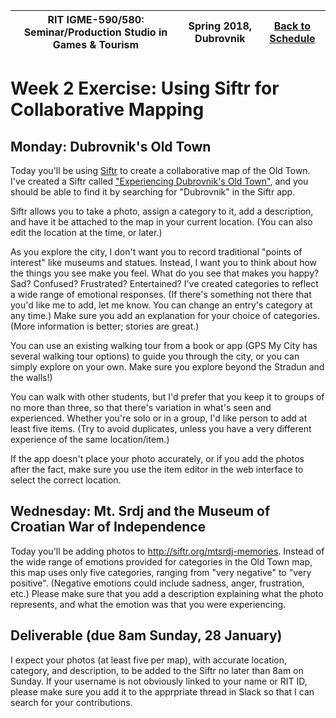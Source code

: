 |  RIT IGME-590/580: Seminar/Production Studio in Games & Tourism | Spring 2018, Dubrovnik | [Back to Schedule](Schedule.md) |
|----|----|----|

# Week 2 Exercise: Using Siftr for Collaborative Mapping

## Monday: Dubrovnik's Old Town
Today you'll be using [Siftr](http://siftr.org) to create a collaborative map of the Old Town. I've created a Siftr called ["Experiencing Dubrovnik's Old Town"](https://siftr.org/dubrovnikoldtown/), and you should be able to find it by searching for "Dubrovnik" in the Siftr app. 

Siftr allows you to take a photo, assign a category to it, add a description, and have it be attached to the map in your current location. (You can also edit the location at the time, or later.) 

As you explore the city, I don't want you to record traditional "points of interest" like museums and statues. Instead, I want you to think about how the things you see make you feel. What do you see that makes you happy? Sad? Confused? Frustrated? Entertained? I've created categories to reflect a wide range of emotional responses. (If there's something not there that you'd like me to add, let me know. You can change an entry's category at any time.) Make sure you add an explanation for your choice of categories. (More information is better; stories are great.)

You can use an existing walking tour from a book or app (GPS My City has several walking tour options) to guide you through the city, or you can simply explore on your own. Make sure you explore beyond the Stradun and the walls!)

You can walk with other students, but I'd prefer that you keep it to groups of no more than three, so that there's variation in what's seen and experienced. Whether you're solo or in a group, I'd like person to add at least five items. (Try to avoid duplicates, unless you have a very different experience of the same location/item.)

If the app doesn't place your photo accurately, or if you add the photos after the fact, make sure you use the item editor in the web interface to select the correct location. 

## Wednesday: Mt. Srdj and the Museum of Croatian War of Independence
Today you'll be adding photos to http://siftr.org/mtsrdj-memories. Instead of the wide range of emotions provided for categories in the Old Town map, this map uses only five categories, ranging from "very negative" to "very positive". (Negative emotions could include sadness, anger, frustration, etc.) Please make sure that you add a description explaining what the photo represents, and what the emotion was that you were experiencing. 


## Deliverable (due 8am Sunday, 28 January)
I expect your photos (at least five per map), with accurate location, category, and description, to be added to the Siftr no later than 8am on Sunday. If your username is not obviously linked to your name or RIT ID, please make sure you add it to the apprpriate thread in Slack so that I can search for your contributions. 